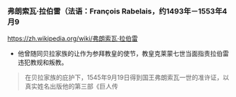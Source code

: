 ### 弗朗索瓦·拉伯雷（法语：François Rabelais，约1493年－1553年4月9
https://zh.wikipedia.org/wiki/弗朗索瓦·拉伯雷
- 他曾随同贝拉家族的让作为参拜教皇的使节，教皇克莱蒙七世当面指责拉伯雷违犯教规和叛教。
>在贝拉家族的庇护下，1545年9月19日得到国王弗朗索瓦一世的准许证，以真实姓名出版他的第三部《巨人传